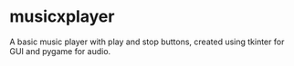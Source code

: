 # musicxplayer
A basic music player with play and stop buttons, created using tkinter for GUI and pygame for audio.
